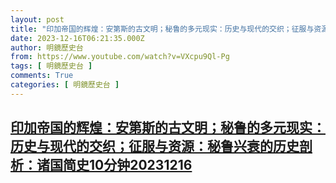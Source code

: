 ```yaml
---
layout: post
title: "印加帝国的辉煌：安第斯的古文明；秘鲁的多元现实：历史与现代的交织；征服与资源：秘鲁兴衰的历史剖析：诸国简史10分钟20231216"
date: 2023-12-16T06:21:35.000Z
author: 明鏡歷史台
from: https://www.youtube.com/watch?v=VXcpu9Ql-Pg
tags: [ 明鏡歷史台 ]
comments: True
categories: [ 明鏡歷史台 ]
---
```

<!--1702707695000-->
[印加帝国的辉煌：安第斯的古文明；秘鲁的多元现实：历史与现代的交织；征服与资源：秘鲁兴衰的历史剖析：诸国简史10分钟20231216](https://www.youtube.com/watch?v=VXcpu9Ql-Pg)
------

<div>

</div>
